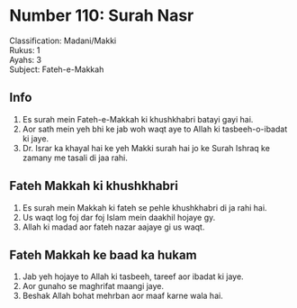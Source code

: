 # Number 110: Surah Nasr

Classification: Madani/Makki  
Rukus: 1  
Ayahs: 3  
Subject: Fateh-e-Makkah

## Info

1. Es surah mein Fateh-e-Makkah ki khushkhabri batayi gayi hai.
2. Aor sath mein yeh bhi ke jab woh waqt aye to Allah ki tasbeeh-o-ibadat ki jaye.
3. Dr. Israr ka khayal hai ke yeh Makki surah hai jo ke Surah Ishraq ke zamany me tasali di jaa rahi.

## Fateh Makkah ki khushkhabri

1. Es surah mein Makkah ki fateh se pehle khushkhabri di ja rahi hai.
2. Us waqt log foj dar foj Islam mein daakhil hojaye gy.
3. Allah ki madad aor fateh nazar aajaye gi us waqt.

## Fateh Makkah ke baad ka hukam

1. Jab yeh hojaye to Allah ki tasbeeh, tareef aor ibadat ki jaye.
2. Aor gunaho se maghrifat maangi jaye.
3. Beshak Allah bohat mehrban aor maaf karne wala hai.
